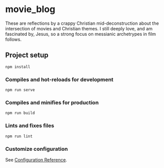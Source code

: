# movie_blog
These are reflections by a crappy Christian mid-deconstruction about the intersection of movies and Christian themes. 
I still deeply love, and am fascinated by, Jesus, so a strong focus on messianic archetrypes in film follows. 

## Project setup
```
npm install
```

### Compiles and hot-reloads for development
```
npm run serve
```

### Compiles and minifies for production
```
npm run build
```

### Lints and fixes files
```
npm run lint
```

### Customize configuration
See [Configuration Reference](https://cli.vuejs.org/config/).
